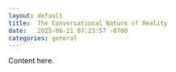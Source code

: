 ```yaml
---
layout: default
title:  The Conversational Nature of Reality
date:   2025-06-21 07:23:57 -0700
categories: general
---
```

Content here.
